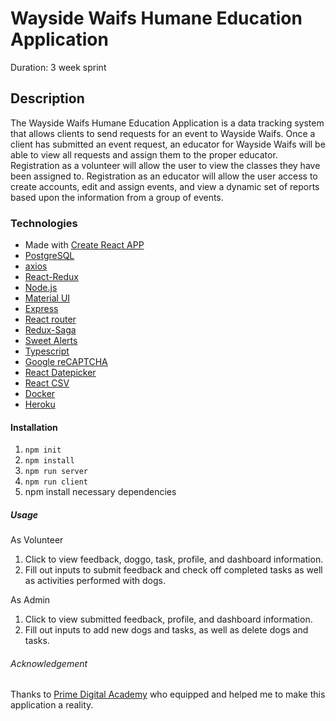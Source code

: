# Wayside Waifs Humane Education Application

Duration: 3 week sprint

## Description

The Wayside Waifs Humane Education Application is a data tracking system that allows clients to send requests for an event to Wayside Waifs. Once a client has submitted an event request, an educator for Wayside Waifs will be able to view all requests and assign them to the proper educator. Registration as a volunteer will allow the user to view the classes they have been assigned to. Registration as an educator will allow the user access to create accounts, edit and assign events, and view a dynamic set of reports based upon the information from a group of events.

### Technologies

- Made with [Create React APP](https://github.com/facebook/create-react-app)
- [PostgreSQL](https://www.postgresql.org/download/)
- [axios](https://github.com/axios/axios)
- [React-Redux](https://github.com/reduxjs/react-redux)
- [Node.js](https://nodejs.org/en/)
- [Material UI](https://material-ui.com/)
- [Express](https://expressjs.com/)
- [React router](https://www.npmjs.com/package/react-router)
- [Redux-Saga](https://redux-saga.js.org/)
- [Sweet Alerts](https://sweetalert.js.org/guides/)
- [Typescript](https://www.typescriptlang.org/)
- [Google reCAPTCHA](https://www.google.com/recaptcha/intro/v3.html)
- [React Datepicker](https://reactdatepicker.com/)
- [React CSV](https://www.npmjs.com/package/react-csv)
- [Docker](https://www.docker.com/)
- [Heroku](https://www.heroku.com/)

#### Installation

1. `npm init`
2. `npm install`
3. `npm run server`
4. `npm run client`
5. npm install necessary dependencies

##### Usage

As Volunteer

1. Click to view feedback, doggo, task, profile, and dashboard information.
2. Fill out inputs to submit feedback and check off completed tasks as well as activities performed with dogs.

As Admin

1. Click to view submitted feedback, profile, and dashboard information.
2. Fill out inputs to add new dogs and tasks, as well as delete dogs and tasks.

###### Acknowledgement

Thanks to [Prime Digital Academy](https://github.com/orgs/PrimeAcademy/people) who equipped and helped me to make this application a reality.
